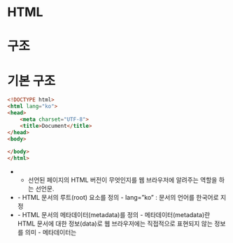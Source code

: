 # HTML

# 구조

# 기본 구조

```html
<!DOCTYPE html>
<html lang="ko">
<head>
    <meta charset="UTF-8">
    <title>Document</title>
</head>
<body>
    
</body>
</html>
```

- <!DOCTYPE html>
    - 선언된 페이지의 HTML 버전이 무엇인지를 웹 브라우저에 알려주는 역할을 하는 선언문.
- <html>
    - HTML 문서의 루트(root) 요소를 정의
        - lang=”ko” : 문서의 언어를 한국어로 지정
- <head>
    - HTML 문서의 메타데이터(metadata)를 정의
        - 메타데이터(metadata)란 HTML 문서에 대한 정보(data)로 웹 브라우저에는 직접적으로 표현되지 않는 정보를 의미
        - 메타데이터는 <title>, <style>, <meta>, <link>, <script>, <base>태그 등을 이용해 표현 가능
- <title>
    - HTML 문서의 제목(title)을 정의
        - 웹 브라우저의 툴바(toolbar)에 표시되어 해당 웹 페이지의 제목이 된다.
- <body>
    - 웹 브라우저에서 보이는 내용(content) 부분
    

# 요소 구조

아니 근데 이렇게 기초부터 해야 해? 건너뜀.

# 태그

# 문서 구조 태그

![Untitled](%E1%84%90%E1%85%A2%E1%84%80%E1%85%B3%200f5affe61cc2406d830f893ea9e3471a/Untitled.png)

| <header> | 헤더 영역 |
| --- | --- |
| <main> | 메인 영역 |
| <section> | 콘텐츠 영역 |
| <aside> | 사이드 바 영역 |
| <footer> | 푸터 영역 |
| <nav> | 내비게이션 영역. 문서 내 다른 위치, 다른 문서로 연결할 때 사용 |
| <article> | 독립적인 콘텐츠를 사용할 때 |
| <div> | 여러 소스 묶기 |

# 텍스트 태그

| <h1> ~ <h6> | 제목 |
| --- | --- |
| <p> | 단락 |
| <br> | 줄 바꿈, 종료 태그 X |
| <blockquote> | 인용문, 들여쓰기 적용 가능 |
| <strong> | 텍스트 굵게, 주로 중요 내용 |
| <b> | 텍스트 굵게, 단순 강조 표시 |
| <em> | 텍스트 기울임, 강조 |
| <i> | 텍스트 기울임, 단순 기울임 |
| <u> | 텍스트 밑줄 |
| <s> | 텍스트 취소선 |
| <abbr> | 줄임말 |
| <cite> | 참고 내용 |
| <code> | 소스 코드 |
| <small> | 작은 텍스트 |
| <sub> | 아래 첨자 |
| <sup> | 위 첨자 |
| <ins> | 공동작업문서에 새로운 내용 삽입 |
| <del> | 공동작업문서에 기존 내용 삭제 |

# 목록 태그

```html
<ol>
	<li> 항목 1 </li>
	<li> 항목 2 </li>
</ol>

<ul>
	<li> 항목 1 </li>
	<li> 항목 2 </li>
</ul>
```

- <ol> : 순서가 있는 목록
    - <ol type=?>
        - “1” : 숫자(기본값) 순서
        - “a” : 영문 소문자 순서
        - “A” : 영문 대문자 순서
        - “i” : 로마 숫자 소문자 순서
        - “I” : 로마 숫자 대문자 순서
    - <ol start=”3”>
        - 3부터 시작하는 인덱스
        
- <ul> : 순서가 없는 목록

# 설명 목록 태그

```html
<dl>
	<dt>이름</dt>
	<dd>설명</dd>
</dl>
```

- <dt> : 설명할 용어 (Term)
- <dd> : 설명할 내용 (Description)

# 표 태그

```html
<table>
  <tr>
    <td>1행 1열</td>
    <td>1행 2열</td>
  </tr>
  <tr>
    <td>2행 1열</td>
    <td>2행 2열</td>
  </tr>
</table>
```

- <caption> : 표 제목
- <tr> : 행 삽입
    - <td> : 셀 삽입
    - <th> : 셀 삽입 (진하게 표시)
- <thead> : 표 중 제목, 여러 페이지에 걸쳐 고정 가능
- <tbody> : 표 중 본문
- <tfoot> : 표 중 요약, 여러 페이지에 걸쳐 고정 가능

## <td>, <th>의 행/열 합치기 속성

- rowspan=”2” : 2개의 행 합치기
- colspan=”2” : 2개의 열 합치기
    
    합쳐진 셀들은 태그를 적지 않는다.
    

## 열의 스타일 속성 지정

- 열 1개만 지정할 땐, <col>
- 여러 열을 지정할 땐, <colgroup>

```html
<colgroup>
  <col>
</colgroup>
```
